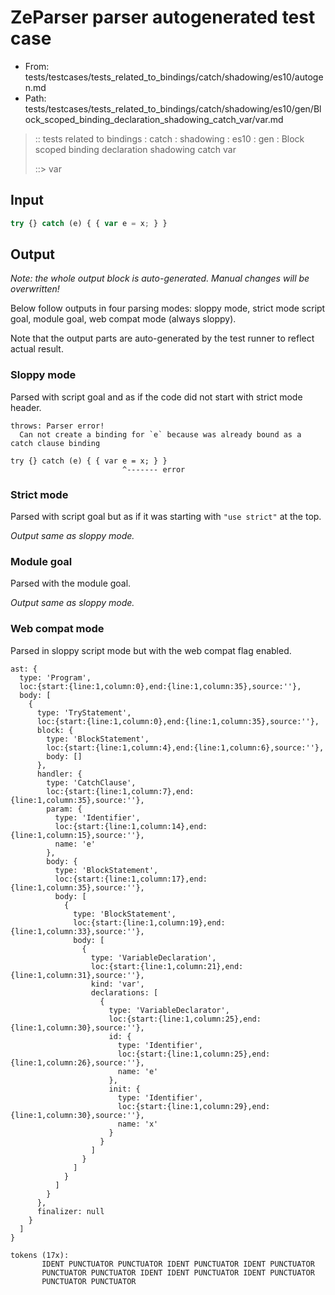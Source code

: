 # ZeParser parser autogenerated test case

- From: tests/testcases/tests_related_to_bindings/catch/shadowing/es10/autogen.md
- Path: tests/testcases/tests_related_to_bindings/catch/shadowing/es10/gen/Block_scoped_binding_declaration_shadowing_catch_var/var.md

> :: tests related to bindings : catch : shadowing : es10 : gen : Block scoped binding declaration shadowing catch var
>
> ::> var

## Input


`````js
try {} catch (e) { { var e = x; } }
`````

## Output

_Note: the whole output block is auto-generated. Manual changes will be overwritten!_

Below follow outputs in four parsing modes: sloppy mode, strict mode script goal, module goal, web compat mode (always sloppy).

Note that the output parts are auto-generated by the test runner to reflect actual result.

### Sloppy mode

Parsed with script goal and as if the code did not start with strict mode header.

`````
throws: Parser error!
  Can not create a binding for `e` because was already bound as a catch clause binding

try {} catch (e) { { var e = x; } }
                         ^------- error
`````

### Strict mode

Parsed with script goal but as if it was starting with `"use strict"` at the top.

_Output same as sloppy mode._

### Module goal

Parsed with the module goal.

_Output same as sloppy mode._

### Web compat mode

Parsed in sloppy script mode but with the web compat flag enabled.

`````
ast: {
  type: 'Program',
  loc:{start:{line:1,column:0},end:{line:1,column:35},source:''},
  body: [
    {
      type: 'TryStatement',
      loc:{start:{line:1,column:0},end:{line:1,column:35},source:''},
      block: {
        type: 'BlockStatement',
        loc:{start:{line:1,column:4},end:{line:1,column:6},source:''},
        body: []
      },
      handler: {
        type: 'CatchClause',
        loc:{start:{line:1,column:7},end:{line:1,column:35},source:''},
        param: {
          type: 'Identifier',
          loc:{start:{line:1,column:14},end:{line:1,column:15},source:''},
          name: 'e'
        },
        body: {
          type: 'BlockStatement',
          loc:{start:{line:1,column:17},end:{line:1,column:35},source:''},
          body: [
            {
              type: 'BlockStatement',
              loc:{start:{line:1,column:19},end:{line:1,column:33},source:''},
              body: [
                {
                  type: 'VariableDeclaration',
                  loc:{start:{line:1,column:21},end:{line:1,column:31},source:''},
                  kind: 'var',
                  declarations: [
                    {
                      type: 'VariableDeclarator',
                      loc:{start:{line:1,column:25},end:{line:1,column:30},source:''},
                      id: {
                        type: 'Identifier',
                        loc:{start:{line:1,column:25},end:{line:1,column:26},source:''},
                        name: 'e'
                      },
                      init: {
                        type: 'Identifier',
                        loc:{start:{line:1,column:29},end:{line:1,column:30},source:''},
                        name: 'x'
                      }
                    }
                  ]
                }
              ]
            }
          ]
        }
      },
      finalizer: null
    }
  ]
}

tokens (17x):
       IDENT PUNCTUATOR PUNCTUATOR IDENT PUNCTUATOR IDENT PUNCTUATOR
       PUNCTUATOR PUNCTUATOR IDENT IDENT PUNCTUATOR IDENT PUNCTUATOR
       PUNCTUATOR PUNCTUATOR
`````

